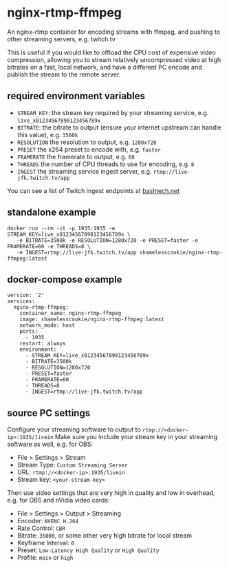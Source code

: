 # nginx-rtmp-ffmpeg

An nginx-rtmp container for encoding streams with ffmpeg, and pushing to other streaming servers, e.g. twitch.tv

This is useful if you would like to offload the CPU cost of expensive video compression,
allowing you to stream relatively uncompressed video at high bitrates on a fast, local network,
and have a different PC encode and publish the stream to the remote server.

## required environment variables

- `STREAM_KEY`: the stream key required by your streaming service, e.g. `live_x01234567890123456789x`
- `BITRATE`: the bitrate to output (ensure your internet upstream can handle this value), e.g. `3500k`
- `RESOLUTION` the resolution to output, e.g. `1280x720`
- `PRESET` the x264 preset to encode with, e.g. `faster`
- `FRAMERATE` the framerate to output, e.g. `60`
- `THREADS` the number of CPU threads to use for encoding, e.g. `8`
- `INGEST` the streaming service ingest server, e.g. `rtmp://live-jfk.twitch.tv/app`

You can see a list of Twitch ingest endpoints at [bashtech.net](https://bashtech.net/twitch/ingest.php)

## standalone example

```
docker run --rm -it -p 1935:1935 -e STREAM_KEY=live_x01234567890123456789x \
   -e BITRATE=3500k -e RESOLUTION=1280x720 -e PRESET=faster -e FRAMERATE=60 -e THREADS=8 \
   -e INGEST=rtmp://live-jfk.twitch.tv/app shamelesscookie/nginx-rtmp-ffmpeg:latest
```

## docker-compose example

```
version: '2'
services:
  nginx-rtmp-ffmpeg:
    container_name: nginx-rtmp-ffmpeg
    image: shamelesscookie/nginx-rtmp-ffmpeg:latest
    network_mode: host
    ports:
      - 1935
    restart: always
    environment:
      - STREAM_KEY=live_x01234567890123456789x
      - BITRATE=3500k
      - RESOLUTION=1280x720
      - PRESET=faster
      - FRAMERATE=60
      - THREADS=8
      - INGEST=rtmp://live-jfk.twitch.tv/app
```

## source PC settings

Configure your streaming software to output to `rtmp://<docker-ip>:1935/livein`
Make sure you include your stream key in your streaming software as well, e.g. for OBS:

- File > Settings > Stream
- Stream Type: `Custom Streaming Server`
- URL: `rtmp://<docker-ip>:1935/livein`
- Stream key: `<your-stream-key>`

Then use video settings that are very high in quality and low in overhead, e.g. for OBS and nVidia video cards:

- File > Settings > Output > Streaming
- Encoder: `NVENC H.264`
- Rate Control: `CBR`
- Bitrate: `35000`, or some other very high bitrate for local stream
- Keyframe Interval: `0`
- Preset: `Low-Latency High Quality` or `High Quality`
- Profile: `main` or `high`
